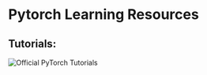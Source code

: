 # Pytorch Learning Resources

## Tutorials:

![ Official PyTorch Tutorials](https://github.com/pytorch/tutorials)
